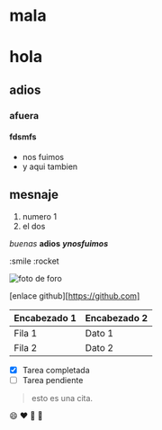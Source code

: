 # mala
# hola
## adios
### afuera
####  fdsmfs

- nos fuimos
- y aqui tambien

## mesnaje

1. numero 1
2. el dos

*buenas* **adios**
***ynosfuimos***

:smile
:rocket

![foto de foro](https://ugremprendedora.ugr.es/wp-content/uploads/2020/09/foro.png)

[enlace github][https://github.com]

| Encabezado 1 | Encabezado 2 |
|--------------|--------------|
| Fila 1       | Dato 1       |
| Fila 2       | Dato 2       |

- [x] Tarea completada
- [ ] Tarea pendiente

> esto es una cita.

:smile: :heart: :rocket: :tada:
